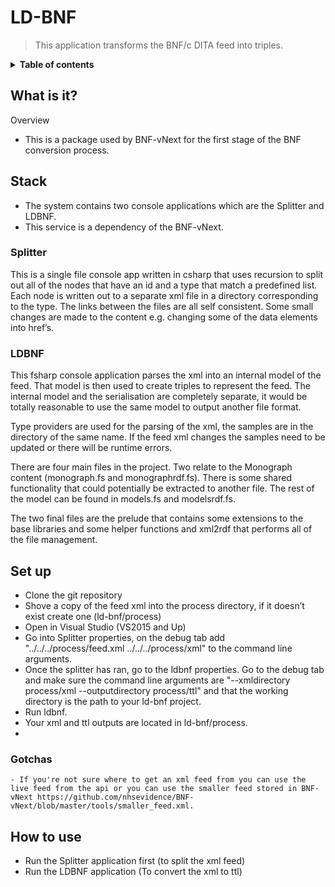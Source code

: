 # LD-BNF
  
 > This application transforms the BNF/c DITA feed into triples.
 
<details>
<summary><strong>Table of contents</strong></summary>
<!-- START doctoc -->
<!-- END doctoc -->
</details>
  
## What is it?
Overview
- This is a package used by BNF-vNext for the first stage of the BNF conversion process.  


  
## Stack
- The system contains two console applications which are the Splitter and LDBNF.
- This service is a dependency of the BNF-vNext. 

### Splitter 
This is a single file console app written in csharp that uses recursion to split out all of the nodes that have an id and a type that match a predefined list. Each node is written out to a separate xml file in a directory corresponding to the type. The links between the files are all self consistent. Some small changes are made to the content e.g. changing some of the data elements into href’s.

### LDBNF
This fsharp console application parses the xml into an internal model of the feed. That model is then used to create triples to represent the feed. The internal model and the serialisation are completely separate, it would be totally reasonable to use the same model to output another file format.

Type providers are used for the parsing of the xml, the samples are in the directory of the same name. If the feed xml changes the samples need to be updated or there will be runtime errors.

There are four main files in the project. Two relate to the Monograph content (monograph.fs and monographrdf.fs). There is some shared functionality that could potentially be extracted to another file. The rest of the model can be found in models.fs and modelsrdf.fs.

The two final files are the prelude that contains some extensions to the base libraries and some helper functions and xml2rdf that performs all of the file management.
  
## Set up
- Clone the git repository 
- Shove a copy of the feed xml into the process directory, if it doesn’t exist create one (ld-bnf/process)
- Open in Visual Studio (VS2015 and Up) 
- Go into Splitter properties, on the debug tab add "../../../process/feed.xml ../../../process/xml" to the command line arguments. 
- Once the splitter has ran, go to the ldbnf properties. Go to the debug tab and make sure the command line arguments are "--xmldirectory process/xml --outputdirectory process/ttl" and that the working directory is the path to your ld-bnf project. 
- Run ldbnf.
- Your xml and ttl outputs are located in ld-bnf/process.
-  
### Gotchas
    - If you're not sure where to get an xml feed from you can use the live feed from the api or you can use the smaller feed stored in BNF-vNext https://github.com/nhsevidence/BNF-vNext/blob/master/tools/smaller_feed.xml.
  
## How to use
- Run the Splitter application first (to split the xml feed)
- Run the LDBNF application (To convert the xml to ttl)
 